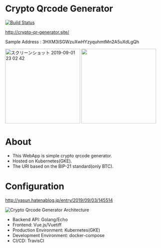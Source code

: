 # Crypto Qrcode Generator

[![Build Status](https://secure.travis-ci.org/yassun/crypto-qrcode-generator.png?branch=master)](http://travis-ci.org/yassun/crypto-qrcode-generator)

http://crypto-qr-generator.site/

Sample Address : 3HXM3iSGWzuXwHYzyquhmtMn2A5uXdLgQh

<img width="240" alt="スクリーンショット 2019-09-01 23 02 42" src="https://user-images.githubusercontent.com/2255617/64077588-d6e2cc00-cd0c-11e9-9572-d02a8d3b1c7f.png"> <img width="240" src="https://user-images.githubusercontent.com/2255617/64077835-0bf01e00-cd0f-11e9-8d08-c4676a17df94.png">

# About
- This WebApp is simple crypto qrcode generator. 
- Hosted on Kubernetes(GKE). 
- The URI based on the BIP-21 standard(only BTC).

# Configuration

http://yasun.hatenablog.jp/entry/2019/09/03/145514

![Crypto Qrcode Generator Architecture](https://user-images.githubusercontent.com/2255617/64079033-5c6e7800-cd1d-11e9-84d8-fbd264d600ac.png)

- Backend API: Golang/Echo
- Frontend: Vue.js/Vuetiff
- Production Environment: Kubernetes(GKE)
- Development Environment: docker-compose
- CI/CD: TravisCI
